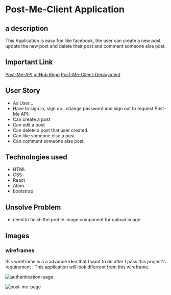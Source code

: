 # Post-Me-Client Application

## a description

  This Application is easy fun like facebook, the user can create a new post update the new post and delete their post and comment someone else post.

## Important Link
[Post-Me-API gitHub Repo](https://github.com/Nuanjan/post-me-api)
[Post-Me-Client-Deployment](https://nuanjan.github.io/post-me-client/#/)

## User Story
* As User...
* Have to sign in, sign up , change password and sign out to request Post-Me API.
* Can create a post
* Can edit a post
* Can delete a post that user created.
* Can like someone else a post.
* Can comment someone else post.

## Technologies used
* HTML
* CSS
* React
* Atom
* bootstrap

## Unsolve Problem
* need to finish the profile image component for upload image.


## Images

### wireframes

this wireframe is a a advance idea that I want to do after I pass this project's requirement . This application will look diferrent from this wireframe.

![authentication-page](https://i.imgur.com/EsFihfy.png)

![post-me-page](https://i.imgur.com/7T1rhMr.png)
